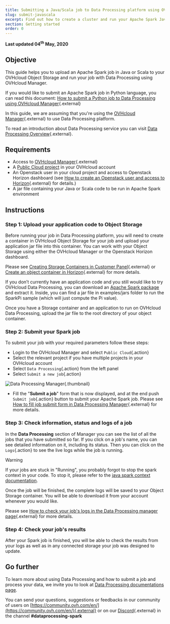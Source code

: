```yaml
---
title: Submitting a Java/Scala job to Data Processing platform using OVHcloud manager
slug: submit-javascala
excerpt: Find out how to create a cluster and run your Apache Spark Java/Scala job with Data Processing platform using OVHcloud Manager
section: Getting started
order: 0
---
```


**Last updated 04<sup>th</sup> May, 2020**

## Objective

This guide helps you to upload an Apache Spark job in Java or Scala to your OVHcloud Object Storage and run your job with Data Processing using OVHcloud Manager.

If you would like to submit an Apache Spark job in Python language, you can read this document: [How to submit a Python job to Data Processing using OVHcloud Manager](../submit-python/){.external}

In this guide, we are assuming that you're using the [OVHcloud Manager](https://ca.ovh.com/auth/?action=gotomanager&from=https://www.ovh.com/world/&ovhSubsidiary=we){.external} to use Data Processing platform.

To read an introduction about Data Processing service you can visit [Data Processing Overview](../overview){.external}.

## Requirements

- Access to [OVHcloud Manager](https://ca.ovh.com/auth/?action=gotomanager&from=https://www.ovh.com/world/&ovhSubsidiary=we){.external}
- A [Public Cloud project](../../public-cloud/create_a_public_cloud_project/) in your OVHcloud account
- An Openstack user in your cloud project and access to Openstack Horizon dashboard (see [How to create an Openstack user and access to Horizon](../../public-cloud/configure_user_access_to_horizon/){.external} for details.)
- A jar file containing your Java or Scala code to be run in Apache Spark environment

## Instructions

### Step 1: Upload your application code to Object Storage

Before running your job in Data Processing platform, you will need to create a container in OVHcloud Object Storage for your job and upload your application jar file into this container. You can work with your Object Storage using either the OVHcloud Manager or the Openstack Horizon dashboard.

Please see [Creating Storage Containers in Customer Panel](https://docs.ovh.com/us/en/storage/object-storage/pcs/create-container/){.external} or [Create an object container in Horizon](../../storage/create_an_object_container/){.external} for more details.


If you don’t currently have an application code and you still would like to try OVHcloud Data Processing, you can download an [Apache Spark package](http://spark.apache.org/downloads.html) and extract it. Inside, you can find a jar file in examples/jars folder to run the SparkPi sample (which will just compute the Pi value).

Once you have a Storage container and an application to run on OVHcloud Data Processing, upload the jar file to the root directory of your object container.

### Step 2: Submit your Spark job
To submit your job with your required parameters follow these steps:

- Login to the OVHcloud Manager and select `Public Cloud`{.action}
- Select the relevant project if you have multiple projects in your OVHcloud account
- Select `Data Processing`{.action} from the left panel
- Select `Submit a new job`{.action}

![Data Processing Manager](images/dataprocessingmanager.png){.thumbnail}

- Fill the "**Submit a job**" form that is now displayed, and at the end push `Submit job`{.action} button to submit your Apache Spark job. Please see [How to fill job submit form in Data Processing Manager](../job-submit-form){.external} for more details.

### Step 3: Check information, status and logs of a job
In the **Data Processing** section of Manager you can see the list of all the jobs that you have submitted so far. If you click on a job's name, you can see detailed information on it, including its status. Then you can click on the `Logs`{.action} to see the live logs while the job is running.

> [!warning]
>If your jobs are stuck in "Running", you probably forgot to stop the spark context in your code. To stop it, please refer to the [java spark context documentation](https://spark.apache.org/docs/latest/api/java/index.html?org/apache/spark/api/java/JavaSparkContext.html).

Once the job will be finished, the complete logs will be saved to your Object Storage container. You will be able to download it from your account whenever you would like.

Please see [How to check your job's logs in the Data Processing manager page](../check-logs){.external} for more details.

### Step 4: Check your job's results
After your Spark job is finished, you will be able to check the results from your logs as well as in any connected storage your job was designed to update.

## Go further

To learn more about using Data Processing and how to submit a job and process your data, we invite you to look at [Data Processing documentations page](../).

You can send your questions, suggestions or feedbacks in our community of users on [https://community.ovh.com/en/](https://community.ovh.com/en/){.external} or on our [Discord](https://discord.gg/VVvZg8NCQM){.external} in the channel **#dataprocessing-spark**
